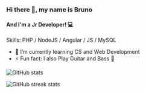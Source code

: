 ### Hi there 👋, my name is Bruno
#### And I'm a Jr Developer! :computer:

Skills: PHP / NodeJS / Angular / JS / MySQL

- 🌱 I’m currently learning CS and Web Development 
- ⚡ Fun fact: I also Play Guitar and Bass :guitar: 

![GitHub stats](https://github-readme-stats.vercel.app/api?username=Bruends&theme=dark&show_icons=true)  

![GitHub streak stats](https://github-readme-streak-stats.herokuapp.com/?user=Bruends&theme=dark)  
